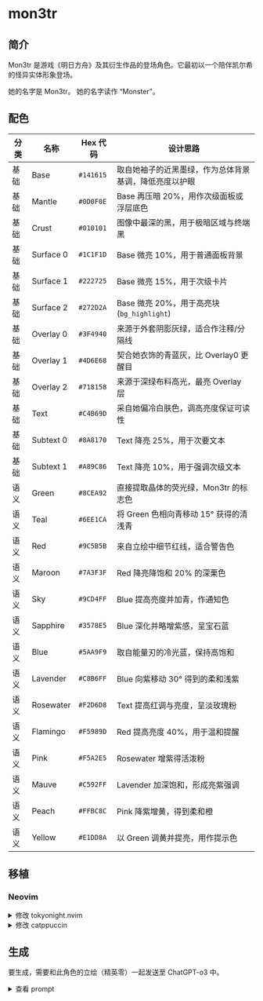 # mon3tr

## 简介

Mon3tr 是游戏《明日方舟》及其衍生作品的登场角色。它最初以一个陪伴凯尔希的怪异实体形象登场。

她的名字是 Mon3tr。
她的名字读作 “Monster”。

## 配色

| 分类 | 名称      | Hex 代码  | 设计思路                                               |
| ---- | --------- | --------- | ------------------------------------------------------ |
| 基础 | Base      | `#141615` | 取自她袖子的近黑墨绿，作为总体背景基调，降低亮度以护眼 |
| 基础 | Mantle    | `#0D0F0E` | Base 再压暗 20%，用作次级面板或浮层底色                |
| 基础 | Crust     | `#010101` | 图像中最深的黑，用于极暗区域与终端黑                   |
| 基础 | Surface 0 | `#1C1F1D` | Base 微亮 10%，用于普通面板背景                        |
| 基础 | Surface 1 | `#222725` | Base 微亮 15%，用于次级卡片                            |
| 基础 | Surface 2 | `#272D2A` | Base 微亮 20%，用于高亮块 (`bg_highlight`)             |
| 基础 | Overlay 0 | `#3F4940` | 来源于外套阴影灰绿，适合作注释/分隔线                  |
| 基础 | Overlay 1 | `#4D6E68` | 契合她衣饰的青蓝灰，比 Overlay0 更醒目                 |
| 基础 | Overlay 2 | `#718158` | 来源于深绿布料高光，最亮 Overlay 层                    |
| 基础 | Text      | `#C4B69D` | 采自她偏冷白肤色，调高亮度保证可读性                   |
| 基础 | Subtext 0 | `#8A8170` | Text 降亮 25%，用于次要文本                            |
| 基础 | Subtext 1 | `#A89C86` | Text 降亮 10%，用于强调次级文本                        |
| 语义 | Green     | `#8CEA92` | 直接提取晶体的荧光绿，Mon3tr 的标志色                  |
| 语义 | Teal      | `#6EE1CA` | 将 Green 色相向青移动 15° 获得的清浅青                 |
| 语义 | Red       | `#9C5B5B` | 来自立绘中细节红线，适合警告色                         |
| 语义 | Maroon    | `#7A3F3F` | Red 降亮降饱和 20% 的深栗色                            |
| 语义 | Sky       | `#9CD4FF` | Blue 提高亮度并加青，作通知色                          |
| 语义 | Sapphire  | `#3578E5` | Blue 深化并略增紫感，呈宝石蓝                          |
| 语义 | Blue      | `#5AA9F9` | 取自能量刃的冷光蓝，保持高饱和                         |
| 语义 | Lavender  | `#C8B6FF` | Blue 向紫移动 30° 得到的柔和浅紫                       |
| 语义 | Rosewater | `#F2D6D8` | Text 提高红调与亮度，呈淡玫瑰粉                        |
| 语义 | Flamingo  | `#F5989D` | Red 提高亮度 40%，用于温和提醒                         |
| 语义 | Pink      | `#F5A2E5` | Rosewater 增紫得活泼粉                                 |
| 语义 | Mauve     | `#C592FF` | Lavender 加深饱和，形成亮紫强调                        |
| 语义 | Peach     | `#FFBC8C` | Pink 降紫增黄，得到柔和橙                              |
| 语义 | Yellow    | `#E1DD8A` | 以 Green 调黄并提亮，用作提示色                        |

## 移植

### Neovim

<details>
  <summary>修改 tokyonight.nvim </summary>

```Lua
{
"folke/tokyonight.nvim",
lazy = false,
priority = 1000,
opts = function()
local styles = require("tokyonight.colors").styles
styles.nozomi = vim.tbl_extend("force", styles.night, {
bg = "#131914",
bg_dark = "#010101",
bg_dark1 = "#0d0f0e",
bg_highlight = "#272d2a",

-- Blues
blue = "#5aa9f9",
blue0 = "#0875e4",
blue1 = "#288ff7",
blue2 = "#6ab1f9",
blue5 = "#9bcbfb",
blue6 = "#cce4fd",
blue7 = "#065cb3",

-- Text & neutrals
comment = "#3f4940",
fg = "#c4b69d",
fg_dark = "#718158",
fg_gutter = "#3f4940",

-- Greens
green = "#8cea92",
green1 = "#cbf5cd",
green2 = "#4cde56",

-- Reds
red = "#9c5b5b",
red1 = "#b07878",

-- Other semantics
yellow = "#e1dd8a",
orange = "#ffbc8c",
purple = "#c592ff",
magenta = "#f5a2e5",
magenta2 = "#8e1d28",
cyan = "#6ee1ca",
teal = "#6ee1ca",

-- Dark accents
dark3 = "#3f4940",
dark5 = "#3f4940",
terminal_black = "#8a8170",

-- Git
git = {
add = "#8cea92",
change = "#5aa9f9",
delete = "#9c5b5b",
},
})

return {
style = "nozomi",
transparent = false,
styles = {
sidebars = "transparent",
floats = "transparent",
},
}
end,
},
```

</details>

<details>
  <summary>修改 catppuccin </summary>

```lua
latte = {
	crust = "#141827",
	mantle = "#1A1E32",
	base = "#1E2339",
	surface0 = "#2C406D",
	surface1 = "#354C7F",
	surface2 = "#3F588F",
	overlay0 = "#4964A0",
	overlay1 = "#546FB0",
	overlay2 = "#5F7CC1",
	text = "#F2F4F8",
	subtext0 = "#B3BAD0",
	subtext1 = "#C3C6D1",
	
	rosewater = "#F4E0D7",
	flamingo = "#F9A8B4",
	pink = "#FFB1D3",
	mauve = "#D1A4E8",
	red = "#F66D7F",
	maroon = "#C04554",
	peach = "#FBBD8D",
	yellow = "#F7D76A",
	green = "#C0E89C",
	teal = "#B7EFD3",
	sky = "#8FC8FF",
	sapphire = "#366DB6",
	blue = "#5082CC",
	lavender = "#AAADFF",
},
```

</details>

## 生成

要生成，需要和此角色的立绘（精英零）一起发送至 ChatGPT-o3 中。

<details>
  <summary>查看 prompt</summary>
	
```md
你是一个专业UI设计师，尤其擅长为开发者工具创造富有情感联系和视觉一致性的主题。

我希望你根据一个动漫角色的核心色系，为我创作一个专门用于代码编辑器的“暗黑模式” (Dark Mode) 调色板。这个调色板必须严格遵循下方指定的命名结构。

### 1. 角色与风格分析

- 角色名: Mon3tr
- 出处: Arknights
- 核心性格与气质: Mon3tr，她不再坚固、不再锐利、不再暴戾，不再是某些极端特性的载体，这都在提醒我们，刚刚经历的离别如此真实。Mon3tr 的各种体征极不稳定，这并不是说她的这具新身体出现了病变，而是说明她处于一种加速催化与形塑的常态中——换个浅显易懂的说法，她的这具新身体还没有真正完成。由于配色和黑绿色魔爪能量饮料的包装相似，且两者英文名字同为 Monster，因此受到了一些调侃玩梗。
- 期望的调色板感觉: 观察到这个角色整体偏绿，但是服装有黑有绿，故可以考虑以她衣服上近黑的特点为 base 或者 bg，然后再考虑绿色来作为语义色。
- 我还发送了她的立绘，名为 mon3tr.png。

### 2. 核心颜色基准

- 主要基调色 (用于背景): 观察到她的袖子（而不是袖口）是近绿的黑色，以此为 base 可行。分析并提取她的袖子的颜色。需要注意的是背景颜色应该是一种非常靠近黑色的颜色，以便于长时间观看屏幕。
- 核心文本色 (用于文字): 观察到她拥有人类的肤色，但是并不是人类，她显然更白。分析并提取她的肤色来作为文本色。
- 第一强调色 (最标志性的颜色): 她和明亮的绿色晶体有关。分析并提取这种晶体的亮绿色。
- 第二强调色 (次要特色): mon3tr.png 有不显眼的红色，找到并提取这种红色。

## 3. 设计任务与色彩学要求

请根据上述**核心颜色基准**，填充以下的调色板结构。

- 推断原则：你需要基于核心颜色，运用专业的色彩学知识（如调整饱和度、亮度，寻找邻近色、互补色）来生成剩余的颜色。所有颜色组合在一起时，必须感觉它们源自同一个角色。
- 风格指令：
  - 基础色 (Base, Mantle, Crust, Surface 0, Surface 1, Surface 2, Overlay 0, Overlay 1, Overlay 2): 以**主要基调色 (base)**为基础进行微调，确保长时间阅读的舒适性。对于 Surface 和 Overlay，数字越大则越亮。
  - 文本色 (Text, Subtext 0, Subtext 1): 以**核心文本色 (text)**为基础创建不同亮度的版本，确保清晰易读。对于 Subtext，数字越大则越亮。
  - 语义色: 必须体现用户描述的**核心性格与气质**。它们需要比基础色更鲜明，但又不能过于刺眼。
    - `Green`, `Teal` 应该从第一强调色的来源提取出来。
    - `Red`、`Maroon` 应该从第二强调色的来源提取出来。
    - `Sky`、`Sapphire`、`Blue`、`Lavender`、`Rosewater`、`Flamingo`、`Pink`、`Mauve`、`Peach`、`Yellow` 应该使用色彩学知识来生成。

## 4. 输出格式

请以 Markdown 表格的形式返回最终的调色板，包含以下列：

- 分类 (Category): 语义 (Semantic) 或 基础 (Base)
- 名称 (Name): 如 Rosewater, Base 等
- Hex 代码: 如 `#ffffff` 等
- 设计思路 (Rationale): 简要说明这个颜色的灵感来源或推导逻辑（例如：“源自金色纽扣颜色，增加了亮度以体现活泼感”）。

### 输出-移植

然后，请你继续，将我们刚刚创建的这个调色板“移植”到一个 Neovim 主题的 Lua 模板中。

这是我需要你填充的目标模板：

---@class Palette
local ret = {
bg = "#",
bg_dark = "#",
bg_dark1 = "#",
bg_highlight = "#",
blue = "#",
blue0 = "#",
blue1 = "#",
blue2 = "#",
blue5 = "#",
blue6 = "#",
blue7 = "#",
comment = "#",
cyan = "#",
dark3 = "#",
dark5 = "#",
fg = "#",
fg_dark = "#",
fg_gutter = "#",
green = "#",
green1 = "#",
green2 = "#",
magenta = "#",
magenta2 = "#",
orange = "#",
purple = "#",
red = "#",
red1 = "#",
teal = "#",
terminal_black = "#",
yellow = "#",
git = {
add = "#",
change = "#",
delete = "#",
},
}
return ret

为了完成这个任务，请严格遵循以下的映射逻辑和推导规则：

### 1. 基础颜色映射 (Base & Foreground)

- `bg`: 使用我们调色板中的 `Base`。
- `bg_dark`: 使用我们调色板中的 `Mantle` 或 `Crust`（选择更深的一个）。
- `fg`: 使用我们调色板中的 `Text`。
- `fg_dark`: 使用我们调色板中的 `Subtext0`。
- `comment`, `fg_gutter`: 使用我们调色板中的 `Overlay0`，因为它足够柔和，不会干扰视线。
- `bg_highlight`: 使用 `Surface2`，用于突出显示区域。

### 2. 语义颜色映射 (Semantic Colors)

- `red`: 使用 `Red`。
- `green`: 使用 `Green`。
- `yellow`: 使用 `Yellow`。
- `blue`: 使用 `Blue`。
- `purple`: 使用 `Mauve`。
- `magenta`: 使用 `Pink` 或 `Flamingo`。
- `cyan`, `teal`: 都使用 `Teal` 或 `Sky`（选择一个你认为更合适的作为主色）。
- `orange`: 使用 `Peach`。
- `terminal_black`: 使用 `Crust`。

### 3. 颜色推导规则 (非常重要)

当目标模板需要源调色板中没有的颜色变体时（例如 `red1`, `blue0`, `blue1`, `blue2` 等），请不要凭空捏造。你需要：

- 以主色为基准：例如，要生成 `red1`，就以我们已有的 `Red` 颜色为基础。
- 通过调整亮度和饱和度来创建变体：
  - 对于带数字的亮色（如 `blue0`, `blue1`），可以适当增加亮度或饱和度，使其更醒目。
  - 对于带数字的暗色（如 `dark3`, `dark5`），以 `Mantle` 为基础，进一步降低亮度。
- 保持色相一致：推导出的颜色必须与主色属于同一个色系，以确保整体和谐。

### 4. 特殊模块映射 (`git`)

根据通用设计规范：

- `git.add`: 必须使用 `Green`。
- `git.delete`: 必须使用 `Red`。
- `git.change`: 使用 `Blue` 或 `Yellow`。

请在分析完所有规则后，直接输出完整的、已填充所有颜色代码的 Lua 代码块。不需要额外的解释，我只需要最终的代码成品。

```

</details>

